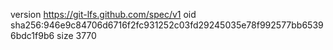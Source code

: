 version https://git-lfs.github.com/spec/v1
oid sha256:946e9c84706d6716f2fc931252c03fd29245035e78f992577bb65396bdc1f9b6
size 3770
